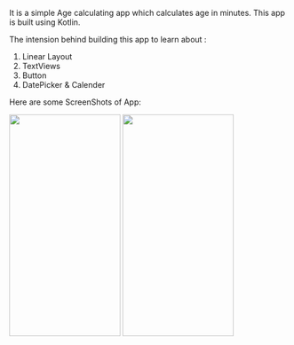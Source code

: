 It is a simple Age calculating app which calculates age in minutes. This app is built using Kotlin.

The intension behind building this app to learn about :
1) Linear Layout
2) TextViews
3) Button
4) DatePicker & Calender

Here are some ScreenShots of App:

<p float="left">
  <img src="https://user-images.githubusercontent.com/72931748/198966221-5ab58526-c7b0-4c8a-8960-02957731e1ca.png" width="200" height="400"/>
  
  <img src="https://user-images.githubusercontent.com/72931748/198966092-ce88e460-eb7f-4a9a-8255-6cc229d05534.png" width="200" height="400"/>
</p>



